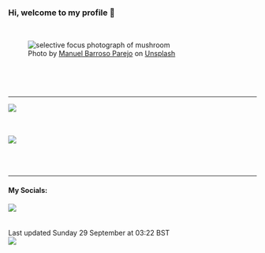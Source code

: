 <h3>Hi, welcome to my profile 👋</h3>

<br />
<figure>
  <img
    src="https://images.unsplash.com/photo-1430933964450-0aefb85717c8?crop=entropy&cs=tinysrgb&fit=max&fm=jpg&ixid=M3wyNzQ3MDB8MHwxfHJhbmRvbXx8fHx8fHx8fDE3Mjc1NzI2NTR8&ixlib=rb-4.0.3&q=80&w=1080&auto=format"
    alt="selective focus photograph of mushroom" 
  />
  <figcaption>Photo by <a
    href="https://unsplash.com/@lute3d?utm_source=Profile%20readme&utm_medium=referral">Manuel Barroso Parejo</a> on <a
    href="https://unsplash.com/?utm_source=Profile%20readme&utm_medium=referral">Unsplash</a></figcaption>
</figure>




  <br /><br /><br />

<hr />
<img
  src="https://github-readme-stats.vercel.app/api?username=shanelucy&show_icons=true&theme=calm"
/>
<br /><br /><br />

<img 
  src="https://github-readme-stats.vercel.app/api/top-langs/?username=shanelucy&theme=calm"
/>
<br /><br /><br /><br />
<hr />
<h4>My Socials:</h4>
<a href="https://uk.linkedin.com/in/shane-lucy-4735b616a">
  <img
    src="https://img.shields.io/badge/linkedin%20-%230077B5.svg?&style=for-the-badge&logo=linkedin&logoColor=white"
  />
</a>
<br /><br /><br />
Last updated Sunday 29 September at 03:22 BST
<br />
<img
  src="https://github.com/ShaneLucy/ShaneLucy/workflows/README%20build/badge.svg"
/>

